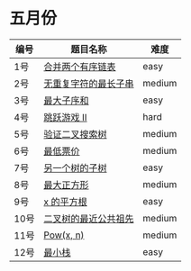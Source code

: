 # 五月份

**编号**|**题目名称**|**难度**
--------|------------|-------
1号|[合并两个有序链表](./第1题%2021.%20合并两个有序链表)|easy
2号|[无重复字符的最长子串](./第2题%203.%20无重复字符的最长子串)|medium
3号|[最大子序和](./第3题%2053.%20最大子序和)|easy
4号|[跳跃游戏 II](./第4题%2045.%20跳跃游戏%20II)|hard
5号|[验证二叉搜索树](./第5题%2098.%20验证二叉搜索树)|medium
6号|[最低票价](./第6题%20983.%20最低票价)|medium
7号|[另一个树的子树](./第7题%20572.%20另一个树的子树)|easy
8号|[最大正方形](./第8题%20221.%20最大正方形)|medium
9号|[x 的平方根](./第9题%2069.%20x%20的平方根)|easy
10号|[二叉树的最近公共祖先](./第10题%20236.%20二叉树的最近公共祖先)|medium
11号|[Pow(x, n)](./第11题%2050.%20Pow(x,%20n))|medium
12号|[最小栈](./第12题%20155.%20最小栈)|easy
